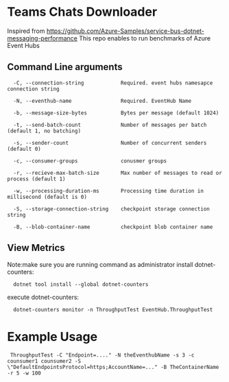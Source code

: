 # Teams Chats Downloader
Inspired from https://github.com/Azure-Samples/service-bus-dotnet-messaging-performance
This repo enables to run benchmarks of Azure Event Hubs

## Command Line arguments
```
  -C, --connection-string            Required. event hubs namesapce connection string

  -N, --eventhub-name                Required. EventHub Name

  -b, --message-size-bytes           Bytes per message (default 1024)

  -t, --send-batch-count             Number of messages per batch (default 1, no batching)

  -s, --sender-count                 Number of concurrent senders (default 0)

  -c, --consumer-groups              conusmer groups

  -r, --recieve-max-batch-size       Max number of messages to read or process (default 1)

  -w, --processing-duration-ms       Processing time duration in millisecond (default is 0)

  -S, --storage-connection-string    checkpoint storage connection string

  -B, --blob-container-name          checkpoint blob container name

```

## View Metrics
Note:make sure you are running command as administrator
install dotnet-counters:
```
  dotnet tool install --global dotnet-counters
```
execute dotnet-counters:
```
  dotnet-counters monitor -n ThroughputTest EventHub.ThroughputTest
```

# Example Usage
```
 ThroughputTest -C "Endpoint=...." -N theEventhubName -s 3 -c counsumer1 counsumer2 -S \"DefaultEndpointsProtocol=https;AccountName=..." -B TheContainerName -r 5 -w 100
```


